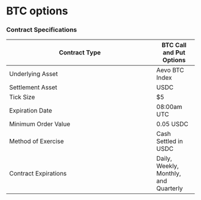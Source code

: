 # BTC options

### Contract Specifications

<table><thead><tr><th width="377.5">Contract Type</th><th>BTC Call and Put Options</th></tr></thead><tbody><tr><td>Underlying Asset</td><td>Aevo BTC Index</td></tr><tr><td>Settlement Asset</td><td>USDC</td></tr><tr><td>Tick Size</td><td>$5</td></tr><tr><td>Expiration Date</td><td>08:00am UTC</td></tr><tr><td>Minimum Order Value</td><td>0.05 USDC</td></tr><tr><td>Method of Exercise</td><td>Cash Settled in USDC</td></tr><tr><td>Contract Expirations</td><td>Daily, Weekly, Monthly, and Quarterly</td></tr></tbody></table>
